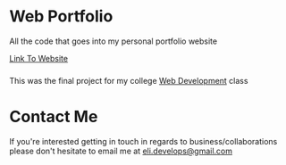 # Web Portfolio
All the code that goes into my personal portfolio website

[Link To Website](https://www.albany.edu/~em421433/CINF%20201/FinalProject/html/homepage.html "Web Portfolio")

###
This was the final project for my college [Web Development](http://github.com/emonzon42/CINF-201 "My Classwork") class

# Contact Me
If you're interested getting in touch in regards to business/collaborations 
please don't hesitate to email me at eli.develops@gmail.com
